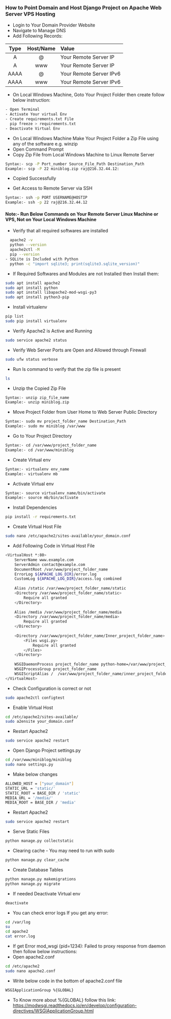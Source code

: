 ### How to Point Domain and Host Django Project on Apache Web Server VPS Hosting
- Login to Your Domain Provider Website
- Navigate to Manage DNS
- Add Following Records:

| Type | Host/Name | Value |
| :---: | :---: | :--- |
| A     | @     | Your Remote Server IP |
| A     | www   | Your Remote Server IP |
| AAAA  | @     | Your Remote Server IPv6 |
| AAAA  | www   | Your Remote Server IPv6 |

- On Local Windows Machine, Goto Your Project Folder then create follow below instruction:
```sh
- Open Terminal
- Activate Your virtual Env
- Create requirements.txt File
  pip freeze > requirements.txt
- Deactivate Virtual Env
```
- On Local Windows Machine Make Your Project Folder a Zip File using any of the software e.g. winzip
- Open Command Prompt
- Copy Zip File from Local Windows Machine to Linux Remote Server
```sh
Syntax:- scp -P Port_number Source_File_Path Destination_Path
Example:- scp -P 22 miniblog.zip raj@216.32.44.12:
```
- Copied Successfully

- Get Access to Remote Server via SSH
```sh
Syntax:- ssh -p PORT USERNAME@HOSTIP
Example:- ssh -p 22 raj@216.32.44.12
```
#### Note:- Run Below Commands on Your Remote Server Linux Machine or VPS, Not on Your Local Windows Machine
- Verify that all required softwares are installed
```sh
  apache2 -v
  python --version
  apache2ctl -M
  pip --version
- SQLite is Included with Python
  python -c "import sqlite3; print(sqlite3.sqlite_version)"
```
- If Required Softwares and Modules are not Installed then Install them:
```sh
sudo apt install apache2
sudo apt install python
sudo apt install libapache2-mod-wsgi-py3
sudo apt install python3-pip
```
- Install virtualenv
```sh
pip list
sudo pip install virtualenv
```
- Verify Apache2 is Active and Running
```sh
sudo service apache2 status
```
- Verify Web Server Ports are Open and Allowed through Firewall
```sh
sudo ufw status verbose
```
- Run ls command to verify that the zip file is present
```sh
ls
```
- Unzip the Copied Zip File
```sh
Syntax:- unzip zip_file_name
Example:- unzip miniblog.zip
```
- Move Project Folder from User Home to Web Server Public Directory
```sh
Syntax:- sudo mv project_folder_name Destination_Path
Example:- sudo mv miniblog /var/www
```
- Go to Your Project Directory
```sh
Syntax:- cd /var/www/project_folder_name
Example:- cd /var/www/miniblog
```
- Create Virtual env
```sh
Syntax:- virtualenv env_name
Example:- virtualenv mb
```
- Activate Virtual env
```sh
Syntax:- source virtualenv_name/bin/activate
Example:- source mb/bin/activate
```
- Install Dependencies
```sh
pip install -r requirements.txt
```
- Create Virtual Host File
```sh
sudo nano /etc/apache2/sites-available/your_domain.conf
```
- Add Following Code in Virtual Host File
```sh
<VirtualHost *:80>
    ServerName www.example.com
    ServerAdmin contact@example.com
    DocumentRoot /var/www/project_folder_name
    ErrorLog ${APACHE_LOG_DIR}/error.log
    CustomLog ${APACHE_LOG_DIR}/access.log combined
    
    Alias /static /var/www/project_folder_name/static
    <Directory /var/www/project_folder_name/static>
        Require all granted
    </Directory>
    
    Alias /media /var/www/project_folder_name/media
    <Directory /var/www/project_folder_name/media>
        Require all granted
    </Directory>
    
    <Directory /var/www/project_folder_name/Inner_project_folder_name>
        <Files wsgi.py>
            Require all granted
        </Files>
    </Directory>
    
    WSGIDaemonProcess project_folder_name python-home=/var/www/project_folder_name/myprojectenv python-path=/var/www/project_folder_name
    WSGIProcessGroup project_folder_name
    WSGIScriptAlias /  /var/www/project_folder_name/inner_project_folder_name/wsgi.py
</VirtualHost>
```
- Check Configuration is correct or not
```sh
sudo apache2ctl configtest
```
- Enable Virtual Host
```sh
cd /etc/apache2/sites-available/
sudo a2ensite your_domain.conf
```
- Restart Apache2
```sh
sudo service apache2 restart
```
- Open Django Project settings.py
```sh
cd /var/www/miniblog/miniblog
sudo nano settings.py
```
- Make below changes
```sh
ALLOWED_HOST = ["your_domain"]
STATIC_URL = 'static/'
STATIC_ROOT = BASE_DIR / 'static'
MEDIA_URL = '/media/'
MEDIA_ROOT = BASE_DIR / 'media'
```
- Restart Apache2
```sh
sudo service apache2 restart
```
- Serve Static Files
```sh
python manage.py collectstatic
```
- Clearing cache - You may need to run with sudo
```sh
python manage.py clear_cache
```
- Create Database Tables
```sh
python manage.py makemigrations
python manage.py migrate
```
- If needed Deactivate Virtual env
```sh
deactivate
```
- You can check error logs If you get any error:
```sh
cd /var/log
su
cd apache2
cat error.log
```
- If get Error mod_wsgi (pid=1234): Failed to proxy response from daemon then follow below instructions:
- Open apache2.conf
```sh
cd /etc/apache2
sudo nano apache2.conf
```
- Write below code in the bottom of apache2.conf file
```sh
WSGIApplicationGroup %{GLOBAL}
```
- To Know more about %{GLOBAL} follow this link: https://modwsgi.readthedocs.io/en/develop/configuration-directives/WSGIApplicationGroup.html


